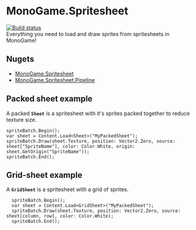 # MonoGame.Spritesheet
[![Build status](https://ci.appveyor.com/api/projects/status/t4gruw3f5upjt8k7/branch/master?svg=true)](https://ci.appveyor.com/project/Ragath/monogame-spritesheet/branch/master)  
Everything you need to load and draw sprites from spritesheets in MonoGame!

## Nugets
- [MonoGame.Spritesheet](https://www.nuget.org/packages/MonoGame.Spritesheet/)
- [MonoGame.Spritesheet.Pipeline](https://www.nuget.org/packages/MonoGame.Spritesheet.Pipeline/)

## Packed sheet example
A packed **`Sheet`** is a spritesheet with it's sprites packed together to reduce texture size.
```
spriteBatch.Begin();
var sheet = Content.Load<Sheet>("MyPackedSheet");
spriteBatch.Draw(sheet.Texture, position: Vector2.Zero, source: sheet["SpriteName"], color: Color.White, origin: sheet.GetOrigin("SpriteName"));
spriteBatch.End();
```

## Grid-sheet example
A **`GridSheet`** is a spritesheet with a grid of sprites.
```
  spriteBatch.Begin();
  var sheet = Content.Load<GridSheet>("MyPackedSheet");
  spriteBatch.Draw(sheet.Texture, position: Vector2.Zero, source: sheet[column, row], color: Color.White);
  spriteBatch.End();
```
